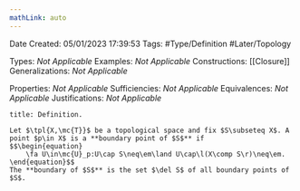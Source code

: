```yaml
---
mathLink: auto
---
```


<div class="topSpace"></div>

Date Created: 05/01/2023 17:39:53
Tags: #Type/Definition #Later/Topology

Types: _Not Applicable_
Examples: _Not Applicable_
Constructions: [[Closure]]
Generalizations: _Not Applicable_

Properties: _Not Applicable_
Sufficiencies: _Not Applicable_
Equivalences: _Not Applicable_
Justifications: _Not Applicable_

``` ad-Definition
title: Definition.

Let $\tpl{X,\mc{T}}$ be a topological space and fix $S\subseteq X$. A point $p\in X$ is a **boundary point of $S$** if
$$\begin{equation}
    \fa U\in\mc{U}_p:U\cap S\neq\em\land U\cap\l(X\comp S\r)\neq\em.
\end{equation}$$
The **boundary of $S$** is the set $\del S$ of all boundary points of $S$.

```
